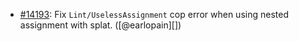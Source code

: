 * [#14193](https://github.com/rubocop/rubocop/pull/14193): Fix `Lint/UselessAssignment` cop error when using nested assignment with splat. ([@earlopain][])
